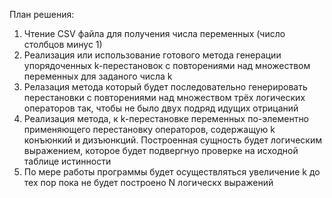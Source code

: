План решения:
1) Чтение CSV файла для получения числа переменных (число столбцов минус 1)
2) Реализация или использование готового метода генерации упорядоченных k-перестановок с повторениями над множеством переменных для заданого числа k
3) Релазация метода который будет последовательно генерировать перестановки с повторениями над множеством трёх логических операторов так, чтобы не было двух подряд идущих отрицаний
4) Реализация метода, к k-перестановке переменных по-элементно применяющего перестановку операторов, содержащую k конъюнкий и дизъюнкций. Построенная сущность будет логическим выражением, 
которое будет подвергнуо проверке на  исходной таблице истинности
5) По мере работы программы будет осуществляться увеличение k до тех пор пока не будет построено N логическх выражений 